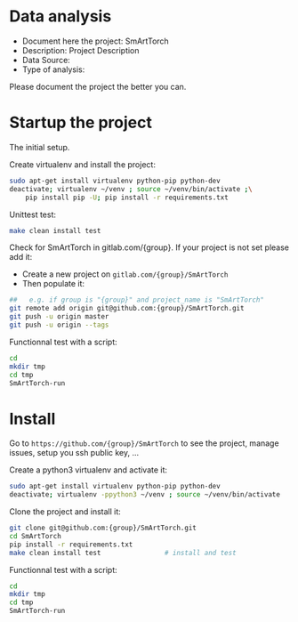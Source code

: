 # Data analysis
- Document here the project: SmArtTorch
- Description: Project Description
- Data Source:
- Type of analysis:

Please document the project the better you can.

# Startup the project

The initial setup.

Create virtualenv and install the project:
```bash
sudo apt-get install virtualenv python-pip python-dev
deactivate; virtualenv ~/venv ; source ~/venv/bin/activate ;\
    pip install pip -U; pip install -r requirements.txt
```

Unittest test:
```bash
make clean install test
```

Check for SmArtTorch in gitlab.com/{group}.
If your project is not set please add it:

- Create a new project on `gitlab.com/{group}/SmArtTorch`
- Then populate it:

```bash
##   e.g. if group is "{group}" and project_name is "SmArtTorch"
git remote add origin git@github.com:{group}/SmArtTorch.git
git push -u origin master
git push -u origin --tags
```

Functionnal test with a script:

```bash
cd
mkdir tmp
cd tmp
SmArtTorch-run
```

# Install

Go to `https://github.com/{group}/SmArtTorch` to see the project, manage issues,
setup you ssh public key, ...

Create a python3 virtualenv and activate it:

```bash
sudo apt-get install virtualenv python-pip python-dev
deactivate; virtualenv -ppython3 ~/venv ; source ~/venv/bin/activate
```

Clone the project and install it:

```bash
git clone git@github.com:{group}/SmArtTorch.git
cd SmArtTorch
pip install -r requirements.txt
make clean install test                # install and test
```
Functionnal test with a script:

```bash
cd
mkdir tmp
cd tmp
SmArtTorch-run
```
